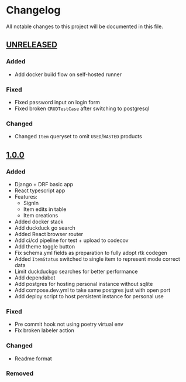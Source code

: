 # Changelog

All notable changes to this project will be documented in this file.

## [UNRELEASED]

### Added

- Add docker build flow on self-hosted runner

### Fixed

- Fixed password input on login form
- Fixed broken `CRUDTestCase` after switching to postgresql

### Changed

- Changed `Item` queryset to omit `USED`/`WASTED` products

## [1.0.0]

### Added

- Django + DRF basic app
- React typescript app
- Features:
  - SignIn
  - Item edits in table
  - Item creations
- Added docker stack
- Add duckduck go search
- Added React browser router
- Add ci/cd pipeline for test + upload to codecov
- Add theme toggle button
- Fix schema.yml fields as preparation to fully adopt rtk codegen
- Added `ItemStatus` switched to single item to represent mode correct data
- Limit duckduckgo searches for better performance
- Add dependabot
- Add postgres for hosting personal instance without sqlite
- Add compose.dev.yml to take same postgres just with open port
- Add deploy script to host persistent instance for personal use

### Fixed

- Pre commit hook not using poetry virtual env
- Fix broken labeler action

### Changed

- Readme format

### Removed

[UNRELEASED]: https://github.com/HomeLabHQ/expiration-tracker
[1.0.0]: https://github.com/HomeLabHQ/expiration-tracker/releases/tag/v1.0.0
